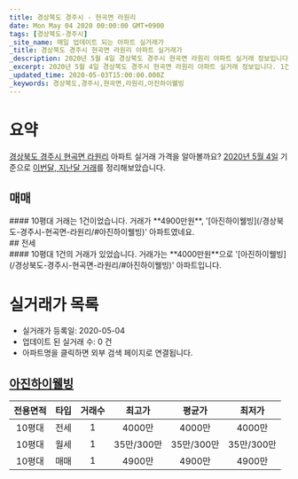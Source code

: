 ```yaml
---
title: 경상북도 경주시 - 현곡면 라원리
date: Mon May 04 2020 00:00:00 GMT+0900
tags: [경상북도-경주시]
_site_name: 매일 업데이트 되는 아파트 실거래가
_title: 경상북도 경주시 현곡면 라원리 아파트 실거래가
_description: 2020년 5월 4일 경상북도 경주시 현곡면 라원리 아파트 실거래 정보입니다. 1건 아파트 정보가 있습니다.
_excerpt: 2020년 5월 4일 경상북도 경주시 현곡면 라원리 아파트 실거래 정보입니다. 1건 아파트 정보가 있습니다.
_updated_time: 2020-05-03T15:00:00.000Z
_keywords: 경상북도,경주시,현곡면,라원리,아진하이웰빙
---
```





# 요약
<ins>경상북도 경주시 현곡면 라원리</ins> 아파트 실거래 가격을 알아볼까요? <ins>2020년 5월 4일</ins> 기준으로 <ins>이번달, 지난달 거래</ins>를 정리해보았습니다.

## 매매
<div class="container">
<div class="twelve columns" markdown="1">
#### 10평대
거래는 1건이었습니다. 거래가 **4900만원**, '[아진하이웰빙](/경상북도-경주시-현곡면-라원리/#아진하이웰빙)' 아파트였네요.
</div>
</div>
## 전세
<div class="container">
<div class="twelve columns" markdown="1">
#### 10평대
1건의 거래가 있었습니다. 거래가는 **4000만원**으로 '[아진하이웰빙](/경상북도-경주시-현곡면-라원리/#아진하이웰빙)' 아파트입니다.
</div>
</div>



# 실거래가 목록
- 실거래가 등록일: 2020-05-04
- 업데이트 된 실거래 수: 0 건
- 아파트명을 클릭하면 외부 검색 페이지로 연결됩니다.

## [아진하이웰빙](#아진하이웰빙)

|전용면적|타입|거래수|최고가|평균가|최저가|
|:---:|:---:|:---:|:---:|:---:|:---:|
|10평대|<span class="deal-type-2">전세</span>|1|4000만|4000만|4000만|
|10평대|<span class="deal-type-3">월세</span>|1|35만/300만|35만/300만|35만/300만|
|10평대|<span class="deal-type-1">매매</span>|1|4900만|4900만|4900만|

<br/>



